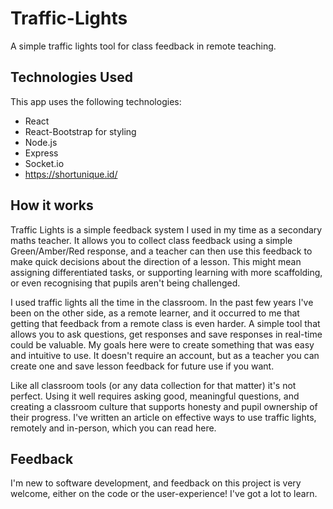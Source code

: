 # Traffic-Lights
A simple traffic lights tool for class feedback in remote teaching.

## Technologies Used
This app uses the following technologies:
* React
* React-Bootstrap for styling
* Node.js
* Express
* Socket.io
* https://shortunique.id/

## How it works
Traffic Lights is a simple feedback system I used in my time as a secondary maths teacher. It allows you to collect class feedback using a simple Green/Amber/Red response, and a teacher can then use this feedback to make quick decisions about the direction of a lesson. This might mean assigning differentiated tasks, or supporting learning with more scaffolding, or even recognising that pupils aren't being challenged.

I used traffic lights all the time in the classroom. In the past few years I've been on the other side, as a remote learner, and it occurred to me that getting that feedback from a remote class is even harder. A simple tool that allows you to ask questions, get responses and save responses in real-time could be valuable. My goals here were to create something that was easy and intuitive to use. It doesn't require an account, but as a teacher you can create one and save lesson feedback for future use if you want. 

Like all classroom tools (or any data collection for that matter) it's not perfect. Using it well requires asking good, meaningful questions, and creating a classroom culture that supports honesty and pupil ownership of their progress.
I've written an article on effective ways to use traffic lights, remotely and in-person, which you can read here.

## Feedback
I'm new to software development, and feedback on this project is very welcome, either on the code or the user-experience! I've got a lot to learn.